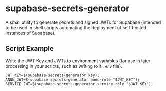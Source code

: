 # supabase-secrets-generator

A small utility to generate secrets and signed JWTs for Supabase (intended to be used in shell scripts automating the deployment of self-hosted instances of Supabase).

## Script Example

Write the JWT Key and JWTs to environment variables (for use in later processing in your scripts, such as writing to a `.env` file).

```shell
JWT_KEY=$(supabase-secrets-generator key);
ANON_JWT=$(supabase-secrets-generator anon-role "$JWT_KEY");
SERVICE_JWT=$(supabase-secrets-generator service-role "$JWT_KEY");
```
